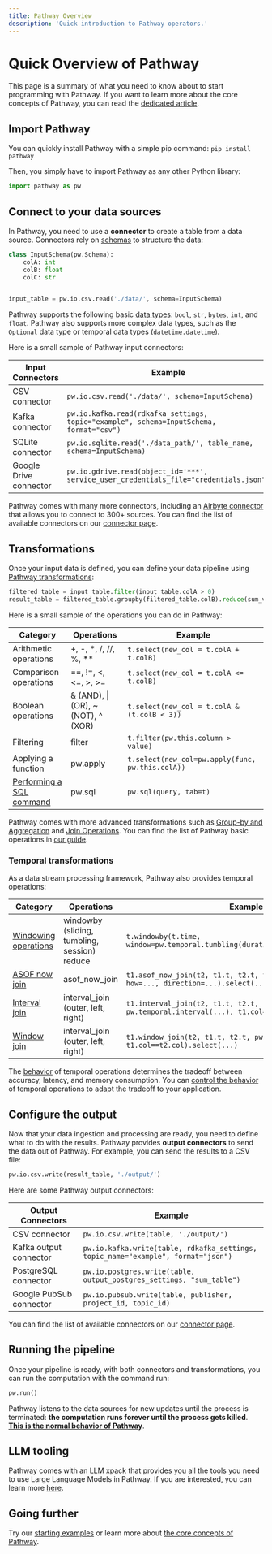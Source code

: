 ```yaml
---
title: Pathway Overview
description: 'Quick introduction to Pathway operators.'
---
```


# Quick Overview of Pathway
This page is a summary of what you need to know about to start programming with Pathway.
If you want to learn more about the core concepts of Pathway, you can read the [dedicated article](/developers/user-guide/introduction/concepts).

## Import Pathway

You can quickly install Pathway with a simple pip command: `pip install pathway`

Then, you simply have to import Pathway as any other Python library:
```python
import pathway as pw
```

## Connect to your data sources
In Pathway, you need to use a **connector** to create a table from a data source.
Connectors rely on [schemas](/developers/user-guide/connect/schema) to structure the data:

```python
class InputSchema(pw.Schema):
    colA: int
    colB: float
    colC: str


input_table = pw.io.csv.read('./data/', schema=InputSchema)
```

Pathway supports the following basic [data types](/developers/user-guide/connect/datatypes): `bool`, `str`, `bytes`, `int`, and `float`.
Pathway also supports more complex data types, such as the `Optional` data type or temporal data types (`datetime.datetime`).

Here is a small sample of Pathway input connectors:

| Input Connectors               |  Example                                                                                |
|--------------------------------|-----------------------------------------------------------------------------------------|
| CSV connector                  | `pw.io.csv.read('./data/', schema=InputSchema)`                                         |
| Kafka connector                | `pw.io.kafka.read(rdkafka_settings, topic="example", schema=InputSchema, format="csv")` |
| SQLite connector               | `pw.io.sqlite.read('./data_path/', table_name, schema=InputSchema)`                     |
| Google Drive connector         | `pw.io.gdrive.read(object_id='***', service_user_credentials_file="credentials.json")`  |

Pathway comes with many more connectors, including an [Airbyte connector](/developers/api-docs/pathway-io/airbyte) that allows you to connect to 300+ sources.
You can find the list of available connectors on our [connector page](/developers/user-guide/connect/pathway-connectors).

## Transformations
Once your input data is defined, you can define your data pipeline using [Pathway transformations](/developers/user-guide/introduction/concepts#processing-the-data-with-transformations):

```python
filtered_table = input_table.filter(input_table.colA > 0)
result_table = filtered_table.groupby(filtered_table.colB).reduce(sum_val=pw.Reducers.sum(pw.this.colC))
```

Here is a small sample of the operations you can do in Pathway:

| Category                       | Operations                       | Example                                           |
|--------------------------------|----------------------------------|---------------------------------------------------|
| Arithmetic operations          | +, -, *, /, //, %, **              | `t.select(new_col = t.colA + t.colB)`             |
| Comparison operations          | ==, !=, <, <=, >, >=               | `t.select(new_col = t.colA <= t.colB)`            |
| Boolean operations             | & (AND), \| (OR), ~ (NOT), ^ (XOR) | `t.select(new_col = t.colA & (t.colB < 3))`       |
| Filtering                      | filter                             | `t.filter(pw.this.column > value)`                |
| Applying a function      | pw.apply                         | `t.select(new_col=pw.apply(func, pw.this.colA))` |
| [Performing a SQL command](/developers/api-docs/sql-api) | pw.sql                           | `pw.sql(query, tab=t)` |

Pathway comes with more advanced transformations such as [Group-by and Aggregation](/developers/user-guide/data-transformation/groupby-reduce-manual) and [Join Operations](/developers/user-guide/data-transformation/join-manual).
You can find the list of Pathway basic operations in [our guide](/developers/user-guide/data-transformation/table-operations).


### Temporal transformations
As a data stream processing framework, Pathway also provides temporal operations:

| Category                   | Operations                                    | Example                                           |
|----------------------------|-----------------------------------------------|---------------------------------------------------|
| [Windowing operations](/developers/user-guide/temporal-data/windows-manual)       | windowby (sliding, tumbling, session) reduce  | `t.windowby(t.time, window=pw.temporal.tumbling(duration=...),...).reduce(...)` |
| [ASOF now join](/developers/user-guide/data-transformation/indexes-in-pathway/#asof-now-join)     | asof_now_join                           | `t1.asof_now_join(t2, t1.t, t2.t, t1.name==t2.name, how=..., direction=...).select(...)`      |
| [Interval join](/developers/user-guide/temporal-data/interval-join)              | interval_join (outer, left, right)  | `t1.interval_join(t2, t1.t, t2.t, pw.temporal.interval(...), t1.col==t2.col).select(...)` |
| [Window join](/developers/user-guide/temporal-data/window-join)                | interval_join (outer, left, right)  | `t1.window_join(t2, t1.t, t2.t, pw.temporal.sliding(...), t1.col==t2.col).select(...)` |

The [behavior](/developers/user-guide/temporal-data/behaviors) of temporal operations determines the tradeoff between accuracy, latency, and memory consumption.
You can [control the behavior](/developers/user-guide/temporal-data/windows_with_behaviors) of temporal operations to adapt the tradeoff to your application.

## Configure the output
Now that your data ingestion and processing are ready, you need to define what to do with the results.
Pathway provides **output connectors** to send the data out of Pathway.
For example, you can send the results to a CSV file:

```python
pw.io.csv.write(result_table, './output/')
```

Here are some Pathway output connectors:

| Output Connectors              |  Example                                                                                |
|--------------------------------|-----------------------------------------------------------------------------------------|
| CSV connector                  | `pw.io.csv.write(table, './output/')`                                                   |
| Kafka output connector         | `pw.io.kafka.write(table, rdkafka_settings, topic_name="example", format="json")`       |
| PostgreSQL connector           | `pw.io.postgres.write(table, output_postgres_settings, "sum_table")`                    |
| Google PubSub connector        | `pw.io.pubsub.write(table, publisher, project_id, topic_id)`                            |

You can find the list of available connectors on our [connector page](/developers/user-guide/connect/pathway-connectors).


## Running the pipeline

Once your pipeline is ready, with both connectors and transformations, you can run the computation with the command run:
```python
pw.run()
```
Pathway listens to the data sources for new updates until the process is terminated: **the computation runs forever until the process gets killed**.
[**This is the normal behavior of Pathway**](/developers/user-guide/introduction/concepts#running-the-computation-with-the-rust-engine).

## LLM tooling
Pathway comes with an LLM xpack that provides you all the tools you need to use Large Language Models in Pathway.
If you are interested, you can learn more [here](/developers/user-guide/llm-xpack/overview).

## Going further
Try our [starting examples](/developers/user-guide/introduction/first_realtime_app_with_pathway) or learn more about [the core concepts of Pathway](/developers/user-guide/introduction/concepts).
